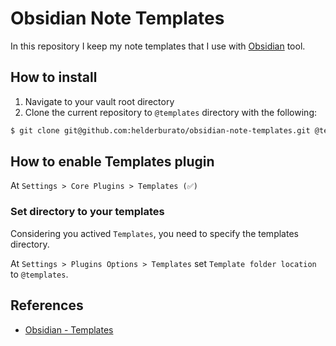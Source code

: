 # Obsidian Note Templates

In this repository I keep my note templates that I use with [Obsidian](https://obsidian.md/) tool.

## How to install

1. Navigate to your vault root directory
2. Clone the current repository to `@templates` directory with the following:
``` sh
$ git clone git@github.com:helderburato/obsidian-note-templates.git @templates
```

## How to enable Templates plugin

At `Settings > Core Plugins > Templates (✅)`

### Set directory to your templates

Considering you actived `Templates`, you need to specify the templates directory.

At `Settings > Plugins Options > Templates` set `Template folder location` to `@templates`.

## References

- [Obsidian - Templates](https://publish.obsidian.md/help/Plugins/Templates)
